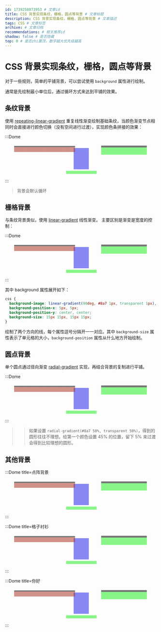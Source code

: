 ```yaml
---
id: 1739258073953 # 文章id
title: CSS 背景实现条纹，栅格，圆点等背景 # 文章标题
description: CSS 背景实现条纹，栅格，圆点等背景 # 文章描述
tags: CSS # 文章标签
archive: # 文章归档
recommendations: # 相关推荐id
shadow: false # 是否隐藏
top: 0 # 是否zhi置顶，数字越大优先级越高
---
```


# CSS 背景实现条纹，栅格，圆点等背景

对于一些规则，简单的平铺背景，可以尝试使用 `background` 属性进行绘制。

通常是先绘制最小单位后，通过循环方式来达到平铺的效果。

## 条纹背景

使用 [repeating-linear-gradient](https://developer.mozilla.org/zh-CN/docs/Web/CSS/gradient/repeating-linear-gradient) 重复线性渐变绘制基础条纹，当颜色渐变节点相同时会直接进行颜色切换（没有空间进行过渡），实现颜色条拼接的效果：

:::Dome

<div class="background"></div>

<style>
  .background {
    height: 100px;
    width: 100%;
    background: repeating-linear-gradient(
      45deg, /* 90度表示水平方向 */ 
      #f70a8dea, /* 第一种颜色 */ 
      #f70a8dea 10px, /* 第一种颜色的宽度 */ 
      #0366d6ea 10px, /* 第二种颜色 */ 
      #0366d6ea 20px /* 第二种颜色的宽度 */
    );
  }
</style>

:::

> 背景会默认循环

## 栅格背景

与条纹背景类似，使用 [linear-gradient](https://developer.mozilla.org/zh-CN/docs/Web/CSS/gradient/linear-gradient) 线性渐变。 主要区别是渐变是宽度的控制：

:::Dome

<div class="background"></div>

<style>
  .background {
    height: 100px;
    width: 100%;
    background: linear-gradient(90deg, #8a7 1px, transparent 1px) 5px/15px 15px,
                linear-gradient(0deg, #8a7 1px, transparent 1px) 5px/15px 15px;
  }
</style>

:::

其中 background 属性展开如下：

```css
css {
  background-image: linear-gradient(90deg, #8a7 1px, transparent 1px), linear-gradient(0deg, #8a7 1px, transparent 1px);
  background-position-x: 5px, 5px;
  background-position-y: center, center;
  background-size: 15px 15px, 15px 15px;
}
```

绘制了两个方向的线，每个属性逗号分隔开一一对应。其中 `background-size` 属性表示了单元格的大小，`background-position` 属性从什么地方开始绘制。

## 圆点背景

单个圆点通过径向渐变 [radial-gradient](https://developer.mozilla.org/zh-CN/docs/Web/CSS/gradient/radial-gradient) 实现，再结合背景的复制进行平铺。

:::Dome

<div class="background"></div>

<style>
  .background {
    height: 100px;
    width: 100%;
    background: radial-gradient(#8a7 45%, transparent 50%) 0px/20px 20px;
  }
</style>

:::

> > 如果设置 `radial-gradient(#8a7 50%, transparent 50%)`，得到的圆形往往不理想。给第一个颜色设置 45% 的位置，留下 5% 来过渡会得到比较理想的圆形。

## 其他背景

:::Dome title=点阵背景

<div class="background"></div>

<style>
  .background {
    height: 100px;
    width: 100%;
    filter: con;
    background: linear-gradient(45deg, #eee 25%, #0000 25%, #0000 75%, #eee 75%) 0 0/31px 31px,
                linear-gradient(45deg, #eee 25%, #0000 25%, #0000 75%, #eee 75%) 15px 15px/31px 31px;
  }
</style>

:::

:::Dome title=格子衬衫

<div class="background"></div>

<style>
  .background {
    height: 100px;
    width: 100%;
    filter: con;
    background: linear-gradient(0deg, #9a78 50%, #0000 50%) 0px 0px/30px 30px,
                linear-gradient(90deg, #9a78 50%, #0000 50%) 15px 15px/30px 30px;
  }
</style>

:::

:::Dome title=你好

<div class="background"></div>

<style>
  .background {
    height: 100px;
    width: 100%;
    filter: con;
    background: linear-gradient(#0008 20%, #a328 0) 10% 10%/40% 20% no-repeat,
                linear-gradient(#0008 20%, #2e28 0) 90% 10%/30% 30% no-repeat,
                linear-gradient(#000 0, #22e8 0) 50% 50%/10% 70% no-repeat,
                radial-gradient(#000 0, #2e28 0) 50% 100%/20% 10% no-repeat;
  }
</style>

:::
